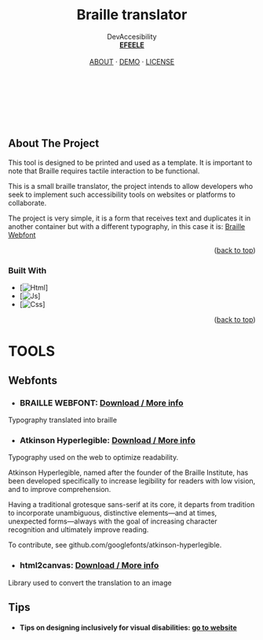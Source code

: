 <a name="readme-top"></a>

<br/>
<div align="center">

  <h1 align="center">Braille translator</h1>

  <p align="center">
     DevAccesibility
    <br />
    <a href="https://github.com/EFEELE"><strong>EFEELE</strong></a>
    <br />
    <br />
    <a href="#about">ABOUT</a>
    ·
    <a href="https://efeele.github.io/DevAccesibility/">DEMO</a>
    ·
    <a href="https://github.com/EFEELE/DevAccesibility/blob/main/LICENSE">LICENSE</a>
  </p>
</div>

<br/>
<br/>
<br/>
<br/>
<br/>
<br/>

<!-- ABOUT THE PROJECT -->
<a name="about"></a>
## About The Project

This tool is designed to be printed and used as a template. It is important to note that Braille requires tactile interaction to be functional.

This is a small braille translator, the project intends to allow developers who seek to implement such accessibility tools on websites or platforms to collaborate.

The project is very simple, it is a form that receives text and duplicates it in another container but with a different typography, in this case it is: <a href="https://webfonts.ffonts.net/Braille.font">Braille Webfont</a>




<p align="right">(<a href="#readme-top">back to top</a>)</p>





### Built With

* [![Html][html.com]]
* [![Js][js.com]]
* [![Css][css.com]]



<p align="right">(<a href="#readme-top">back to top</a>)</p>





# TOOLS
<a name="tools"></a>
 ## Webfonts

  * ### BRAILLE WEBFONT: <a href="https://webfonts.ffonts.net/Braille.font">Download / More info</a>
  Typography translated into braille
  
  * ### Atkinson Hyperlegible: <a href="https://fonts.google.com/specimen/Atkinson+Hyperlegible/about">Download / More info</a>
  Typography used on the web to optimize readability.
  
  Atkinson Hyperlegible, named after the founder of the Braille Institute, has been developed specifically to increase legibility for readers with low vision, and to improve comprehension.

  Having a traditional grotesque sans-serif at its core, it departs from tradition to incorporate unambiguous, distinctive elements—and at times, unexpected forms—always with the goal of increasing character recognition and ultimately improve reading.

  To contribute, see github.com/googlefonts/atkinson-hyperlegible.
  
  * ### html2canvas: <a href="https://html2canvas.hertzen.com/">Download / More info</a>
  Library used to convert the translation to an image

## Tips

  * #### Tips on designing inclusively for visual disabilities: <a href="https://uxdesign.cc/tips-on-designing-inclusively-for-visual-disabilities-d42f17cc0dcd">go to website</a>

  
  



[html.com]: https://img.shields.io/badge/html-EA6226?style=for-the-badge&logo=html5&logoColor=white
[js.com]: https://img.shields.io/badge/js-F0D91E?style=for-the-badge&logo=javascript&logoColor=black
[css.com]: https://img.shields.io/badge/css-2C96DC?style=for-the-badge&logo=css3&logoColor=white
